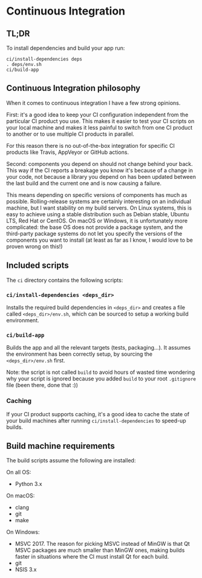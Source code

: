 # Continuous Integration

## TL;DR

To install dependencies and build your app run:

```shell
ci/install-dependencies deps
. deps/env.sh
ci/build-app
```

## Continuous Integration philosophy

When it comes to continuous integration I have a few strong opinions.

First: it's a good idea to keep your CI configuration independent from the particular CI product you use. This makes it easier to test your CI scripts on your local machine and makes it less painful to switch from one CI product to another or to use multiple CI products in parallel.

For this reason there is no out-of-the-box integration for specific CI products like Travis, AppVeyor or GitHub actions.

Second: components you depend on should not change behind your back. This way if the CI reports a breakage you know it's because of a change in your code, not because a library you depend on has been updated between the last build and the current one and is now causing a failure.

This means depending on specific versions of components has much as possible. Rolling-release systems are certainly interesting on an individual machine, but I want stability on my build servers. On Linux systems, this is easy to achieve using a stable distribution such as Debian stable, Ubuntu LTS, Red Hat or CentOS. On macOS or Windows, it is unfortunately more complicated: the base OS does not provide a package system, and the third-party package systems do not let you specify the versions of the components you want to install (at least as far as I know, I would love to be proven wrong on this!)

## Included scripts

The `ci` directory contains the following scripts:

### `ci/install-dependencies <deps_dir>`

Installs the required build dependencies in `<deps_dir>` and creates a file called `<deps_dir>/env.sh`, which can be sourced to setup a working build environment.

### `ci/build-app`

Builds the app and all the relevant targets (tests, packaging...). It assumes the environment has been correctly setup, by sourcing the `<deps_dir>/env.sh` first.

Note: the script is not called `build` to avoid hours of wasted time wondering why your script is ignored because you added `build` to your root `.gitignore` file (been there, done that :))

### Caching

If your CI product supports caching, it's a good idea to cache the state of your build machines after running `ci/install-dependencies` to speed-up builds.

## Build machine requirements

The build scripts assume the following are installed:

On all OS:

- Python 3.x

On macOS:

- clang
- git
- make

On Windows:

- MSVC 2017. The reason for picking MSVC instead of MinGW is that Qt MSVC packages are much smaller than MinGW ones, making builds faster in situations where the CI must install Qt for each build.
- git
- NSIS 3.x
